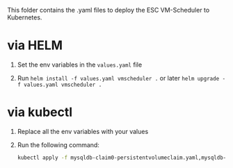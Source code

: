 This folder contains the .yaml files to deploy the ESC VM-Scheduler to Kubernetes.

# via HELM

1. Set the env variables in the `values.yaml` file

2. Run `helm install -f values.yaml vmscheduler .` or later `helm upgrade -f values.yaml vmscheduler .`

# via kubectl

1. Replace all the env variables with your values

2. Run the following command:
    ```sh
    kubectl apply -f mysqldb-claim0-persistentvolumeclaim.yaml,mysqldb-deployment.yaml,mysqldb-service.yaml,nginx-deployment.yaml,nginx-service.yaml,static-volume-persistentvolumeclaim.yaml,web-claim1-persistentvolumeclaim.yaml,web-deployment.yaml,web-service.yaml
    ```
